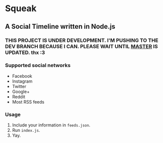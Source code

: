 # Squeak
## A Social Timeline written in Node.js

### THIS PROJECT IS UNDER DEVELOPMENT. I'M PUSHING TO THE DEV BRANCH BECAUSE I CAN. PLEASE WAIT UNTIL [MASTER](/tree/master) IS UPDATED. thx :3

### Supported social networks

- Facebook
- Instagram
- Twitter
- Google+
- Reddit
- Most RSS feeds

### Usage

1. Include your information in `feeds.json`.
2. Run `index.js`.
3. Yay.
